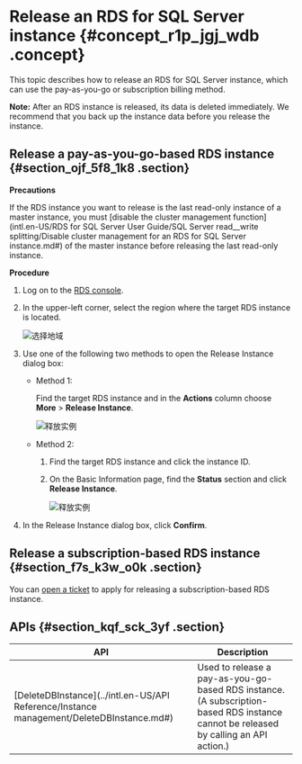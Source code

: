 # Release an RDS for SQL Server instance {#concept_r1p_jgj_wdb .concept}

This topic describes how to release an RDS for SQL Server instance, which can use the pay-as-you-go or subscription billing method.

**Note:** After an RDS instance is released, its data is deleted immediately. We recommend that you back up the instance data before you release the instance.

## Release a pay-as-you-go-based RDS instance {#section_ojf_5f8_1k8 .section}

**Precautions**

If the RDS instance you want to release is the last read-only instance of a master instance, you must [disable the cluster management function](intl.en-US/RDS for SQL Server User Guide/SQL Server read__write splitting/Disable cluster management for an RDS for SQL Server instance.md#) of the master instance before releasing the last read-only instance.

**Procedure**

1.  Log on to the [RDS console](https://rds.console.aliyun.com/).
2.  In the upper-left corner, select the region where the target RDS instance is located.

    ![选择地域](http://static-aliyun-doc.oss-cn-hangzhou.aliyuncs.com/assets/img/7814/156888717436543_en-US.png)

3.  Use one of the following two methods to open the Release Instance dialog box:
    -   Method 1:

        Find the target RDS instance and in the **Actions** column choose **More** \> **Release Instance**.

        ![释放实例](http://static-aliyun-doc.oss-cn-hangzhou.aliyuncs.com/assets/img/7887/156888717411173_en-US.png)

    -   Method 2:
        1.  Find the target RDS instance and click the instance ID.
        2.  On the Basic Information page, find the **Status** section and click **Release Instance**.

            ![释放实例](http://static-aliyun-doc.oss-cn-hangzhou.aliyuncs.com/assets/img/7887/15688871743024_en-US.png)

4.  In the Release Instance dialog box, click **Confirm**.

## Release a subscription-based RDS instance {#section_f7s_k3w_o0k .section}

You can [open a ticket](https://workorder-intl.console.aliyun.com/#/ticket/createIndex) to apply for releasing a subscription-based RDS instance.

## APIs {#section_kqf_sck_3yf .section}

|API|Description|
|---|-----------|
|[DeleteDBInstance](../intl.en-US/API Reference/Instance management/DeleteDBInstance.md#)|Used to release a pay-as-you-go-based RDS instance. \(A subscription-based RDS instance cannot be released by calling an API action.\)|

